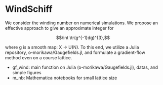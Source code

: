 # WindSchiff

We consider the winding number on numerical simulations.
We propose an effective approach to give an approximate integer for
```math
\int \tr(g^{-1}dg)^{3},
```
where g is a smooth map: X -> U(N).
To this end, we utilize a Julia repository, o-morikawa/Gaugefields.jl,
and formulate a gradient-flow method even on a course lattice.

- gf_wind: main function on Julia (o-morikawa/Gaugefields.jl), datas, and simple figures
- m_nb: Mathematica notebooks for small lattice size
